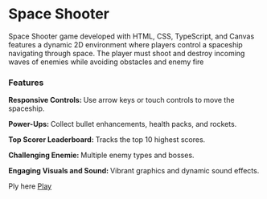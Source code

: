 <h1>Space Shooter</h1>
<p> Space Shooter game developed with HTML, CSS, TypeScript, and Canvas features a dynamic 2D environment where players control a spaceship navigating through space. The player must shoot and destroy incoming waves of enemies while avoiding obstacles and enemy fire</p>

<h3>Features</h3>
<p><strong>Responsive Controls: </strong>Use arrow keys or touch controls to move the spaceship.</p>
<p><strong>Power-Ups: </strong> Collect bullet enhancements, health packs, and rockets.</p>
<p><strong>Top Scorer Leaderboard: </strong>Tracks the top 10 highest scores.</p>
<p><strong>Challenging Enemie: </strong>Multiple enemy types and bosses.</p>
<p><strong>Engaging Visuals and Sound: </strong>Vibrant graphics and dynamic sound effects.</p>
<p>Ply here <a href="Vibrant graphics and dynamic sound effects">Play</a></p>
